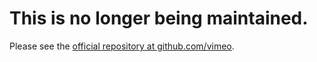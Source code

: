 # This is no longer being maintained.

Please see the [official repository at github.com/vimeo](http://github.com/vimeo/vimeo-api-examples).